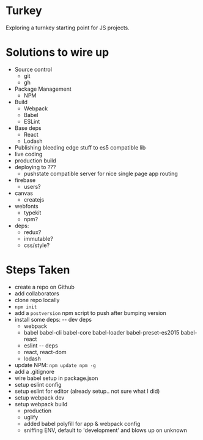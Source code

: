 # Turkey
Exploring a turnkey starting point for JS projects.

# Solutions to wire up
- Source control
    + git
    + gh
- Package Management
    + NPM
- Build
    + Webpack
    + Babel
    + ESLint
- Base deps
    + React
    + Lodash
- Publishing bleeding edge stuff to es5 compatible lib
- live coding
- production build
- deploying to ???
    + pushstate compatible server for nice single page app routing
- firebase
    + users?
- canvas
    + createjs
- webfonts
    + typekit
    + npm?
- deps:
    + redux?
    + immutable?
    + css/style?

# Steps Taken
- create a repo on Github
- add collaborators
- clone repo locally
- `npm init`
- add a `postversion` npm script to push after bumping version
- install some deps: 
    -- dev deps
    + webpack
    + babel babel-cli babel-core babel-loader babel-preset-es2015 babel-react
    + eslint
    -- deps
    + react, react-dom
    + lodash
- update NPM: `npm update npm -g`
- add a .gitignore
- wire babel setup in package.json
- setup eslint config
- setup eslint for editor (already setup.. not sure what I did)
- setup webpack dev
- setup webpack build
    + production
    + uglify
    + added babel polyfill for app & webpack config
    + sniffing ENV, default to 'development' and blows up on unknown






